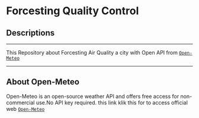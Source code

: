 # Forcesting Quality Control

## Descriptions
---
This Repository about Forcesting Air Quality a city with Open API from [`Open-Meteo`](https://open-meteo.com/)

---
## About Open-Meteo

Open-Meteo is an open-source weather API and offers free access for non-commercial use.No API key required. this link klik this for to access official web [`Open-Meteo`](https://open-meteo.com/)
